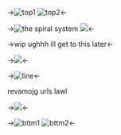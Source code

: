 ->![top1](https://files.catbox.moe/9mz9mc.png)
![top2](https://files.catbox.moe/6azy28.png)<-

->![the spiral system](https://files.catbox.moe/5i9xz0.gif)
![](https://files.catbox.moe/zp38jm.png)<-

->wip ughhh ill get to this later<-

->![](https://files.catbox.moe/bfv2nh.png)<-

->![line](https://files.catbox.moe/zp38jm.png)<-

revamojg urls lawl

->![](https://files.catbox.moe/bfv2nh.png)<-

->![bttm1](https://files.catbox.moe/o7kgs4.png)
![bttm2](https://files.catbox.moe/vbkoro.png)<-